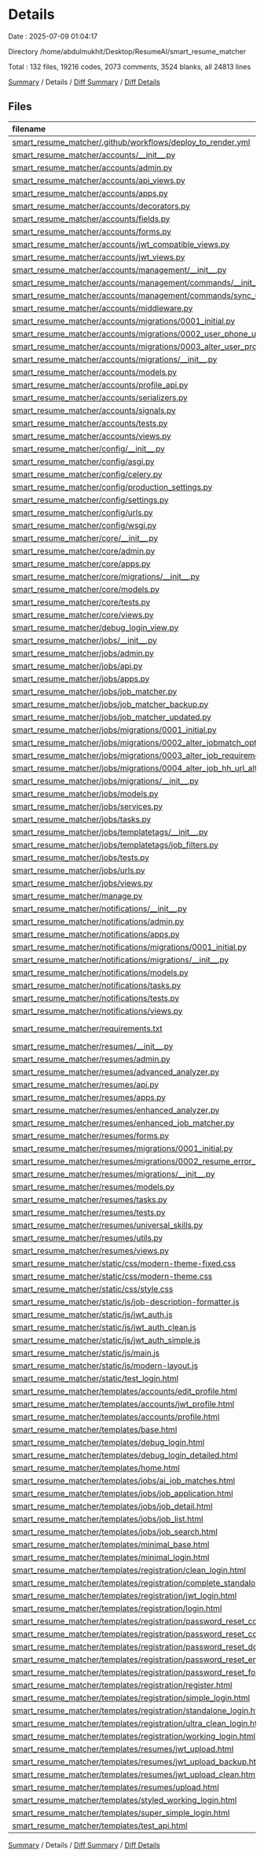 # Details

Date : 2025-07-09 01:04:17

Directory /home/abdulmukhit/Desktop/ResumeAI/smart_resume_matcher

Total : 132 files,  19216 codes, 2073 comments, 3524 blanks, all 24813 lines

[Summary](results.md) / Details / [Diff Summary](diff.md) / [Diff Details](diff-details.md)

## Files
| filename | language | code | comment | blank | total |
| :--- | :--- | ---: | ---: | ---: | ---: |
| [smart\_resume\_matcher/.github/workflows/deploy\_to\_render.yml](/smart_resume_matcher/.github/workflows/deploy_to_render.yml) | YAML | 28 | 0 | 6 | 34 |
| [smart\_resume\_matcher/accounts/\_\_init\_\_.py](/smart_resume_matcher/accounts/__init__.py) | Python | 0 | 0 | 1 | 1 |
| [smart\_resume\_matcher/accounts/admin.py](/smart_resume_matcher/accounts/admin.py) | Python | 42 | 2 | 8 | 52 |
| [smart\_resume\_matcher/accounts/api\_views.py](/smart_resume_matcher/accounts/api_views.py) | Python | 131 | 22 | 20 | 173 |
| [smart\_resume\_matcher/accounts/apps.py](/smart_resume_matcher/accounts/apps.py) | Python | 6 | 0 | 4 | 10 |
| [smart\_resume\_matcher/accounts/decorators.py](/smart_resume_matcher/accounts/decorators.py) | Python | 53 | 21 | 15 | 89 |
| [smart\_resume\_matcher/accounts/fields.py](/smart_resume_matcher/accounts/fields.py) | Python | 10 | 0 | 4 | 14 |
| [smart\_resume\_matcher/accounts/forms.py](/smart_resume_matcher/accounts/forms.py) | Python | 66 | 1 | 7 | 74 |
| [smart\_resume\_matcher/accounts/jwt\_compatible\_views.py](/smart_resume_matcher/accounts/jwt_compatible_views.py) | Python | 39 | 26 | 10 | 75 |
| [smart\_resume\_matcher/accounts/jwt\_views.py](/smart_resume_matcher/accounts/jwt_views.py) | Python | 74 | 24 | 17 | 115 |
| [smart\_resume\_matcher/accounts/management/\_\_init\_\_.py](/smart_resume_matcher/accounts/management/__init__.py) | Python | 0 | 1 | 1 | 2 |
| [smart\_resume\_matcher/accounts/management/commands/\_\_init\_\_.py](/smart_resume_matcher/accounts/management/commands/__init__.py) | Python | 0 | 1 | 1 | 2 |
| [smart\_resume\_matcher/accounts/management/commands/sync\_usernames.py](/smart_resume_matcher/accounts/management/commands/sync_usernames.py) | Python | 22 | 0 | 6 | 28 |
| [smart\_resume\_matcher/accounts/middleware.py](/smart_resume_matcher/accounts/middleware.py) | Python | 43 | 23 | 16 | 82 |
| [smart\_resume\_matcher/accounts/migrations/0001\_initial.py](/smart_resume_matcher/accounts/migrations/0001_initial.py) | Python | 71 | 1 | 7 | 79 |
| [smart\_resume\_matcher/accounts/migrations/0002\_user\_phone\_user\_profile\_picture.py](/smart_resume_matcher/accounts/migrations/0002_user_phone_user_profile_picture.py) | Python | 17 | 1 | 6 | 24 |
| [smart\_resume\_matcher/accounts/migrations/0003\_alter\_user\_profile\_picture.py](/smart_resume_matcher/accounts/migrations/0003_alter_user_profile_picture.py) | Python | 13 | 1 | 6 | 20 |
| [smart\_resume\_matcher/accounts/migrations/\_\_init\_\_.py](/smart_resume_matcher/accounts/migrations/__init__.py) | Python | 0 | 0 | 1 | 1 |
| [smart\_resume\_matcher/accounts/models.py](/smart_resume_matcher/accounts/models.py) | Python | 82 | 14 | 18 | 114 |
| [smart\_resume\_matcher/accounts/profile\_api.py](/smart_resume_matcher/accounts/profile_api.py) | Python | 78 | 19 | 14 | 111 |
| [smart\_resume\_matcher/accounts/serializers.py](/smart_resume_matcher/accounts/serializers.py) | Python | 109 | 24 | 19 | 152 |
| [smart\_resume\_matcher/accounts/signals.py](/smart_resume_matcher/accounts/signals.py) | Python | 13 | 1 | 2 | 16 |
| [smart\_resume\_matcher/accounts/tests.py](/smart_resume_matcher/accounts/tests.py) | Python | 1 | 1 | 2 | 4 |
| [smart\_resume\_matcher/accounts/views.py](/smart_resume_matcher/accounts/views.py) | Python | 110 | 22 | 23 | 155 |
| [smart\_resume\_matcher/config/\_\_init\_\_.py](/smart_resume_matcher/config/__init__.py) | Python | 0 | 0 | 1 | 1 |
| [smart\_resume\_matcher/config/asgi.py](/smart_resume_matcher/config/asgi.py) | Python | 4 | 8 | 5 | 17 |
| [smart\_resume\_matcher/config/celery.py](/smart_resume_matcher/config/celery.py) | Python | 12 | 6 | 7 | 25 |
| [smart\_resume\_matcher/config/production\_settings.py](/smart_resume_matcher/config/production_settings.py) | Python | 27 | 5 | 6 | 38 |
| [smart\_resume\_matcher/config/settings.py](/smart_resume_matcher/config/settings.py) | Python | 227 | 30 | 37 | 294 |
| [smart\_resume\_matcher/config/urls.py](/smart_resume_matcher/config/urls.py) | Python | 61 | 19 | 12 | 92 |
| [smart\_resume\_matcher/config/wsgi.py](/smart_resume_matcher/config/wsgi.py) | Python | 4 | 8 | 5 | 17 |
| [smart\_resume\_matcher/core/\_\_init\_\_.py](/smart_resume_matcher/core/__init__.py) | Python | 0 | 0 | 1 | 1 |
| [smart\_resume\_matcher/core/admin.py](/smart_resume_matcher/core/admin.py) | Python | 1 | 1 | 2 | 4 |
| [smart\_resume\_matcher/core/apps.py](/smart_resume_matcher/core/apps.py) | Python | 4 | 0 | 3 | 7 |
| [smart\_resume\_matcher/core/migrations/\_\_init\_\_.py](/smart_resume_matcher/core/migrations/__init__.py) | Python | 0 | 0 | 1 | 1 |
| [smart\_resume\_matcher/core/models.py](/smart_resume_matcher/core/models.py) | Python | 1 | 1 | 2 | 4 |
| [smart\_resume\_matcher/core/tests.py](/smart_resume_matcher/core/tests.py) | Python | 1 | 1 | 2 | 4 |
| [smart\_resume\_matcher/core/views.py](/smart_resume_matcher/core/views.py) | Python | 43 | 7 | 11 | 61 |
| [smart\_resume\_matcher/debug\_login\_view.py](/smart_resume_matcher/debug_login_view.py) | Python | 5 | 1 | 2 | 8 |
| [smart\_resume\_matcher/jobs/\_\_init\_\_.py](/smart_resume_matcher/jobs/__init__.py) | Python | 0 | 0 | 1 | 1 |
| [smart\_resume\_matcher/jobs/admin.py](/smart_resume_matcher/jobs/admin.py) | Python | 52 | 0 | 7 | 59 |
| [smart\_resume\_matcher/jobs/api.py](/smart_resume_matcher/jobs/api.py) | Python | 48 | 17 | 14 | 79 |
| [smart\_resume\_matcher/jobs/apps.py](/smart_resume_matcher/jobs/apps.py) | Python | 6 | 3 | 4 | 13 |
| [smart\_resume\_matcher/jobs/job\_matcher.py](/smart_resume_matcher/jobs/job_matcher.py) | Python | 177 | 102 | 47 | 326 |
| [smart\_resume\_matcher/jobs/job\_matcher\_backup.py](/smart_resume_matcher/jobs/job_matcher_backup.py) | Python | 170 | 95 | 44 | 309 |
| [smart\_resume\_matcher/jobs/job\_matcher\_updated.py](/smart_resume_matcher/jobs/job_matcher_updated.py) | Python | 169 | 100 | 44 | 313 |
| [smart\_resume\_matcher/jobs/migrations/0001\_initial.py](/smart_resume_matcher/jobs/migrations/0001_initial.py) | Python | 97 | 1 | 7 | 105 |
| [smart\_resume\_matcher/jobs/migrations/0002\_alter\_jobmatch\_options\_and\_more.py](/smart_resume_matcher/jobs/migrations/0002_alter_jobmatch_options_and_more.py) | Python | 115 | 1 | 6 | 122 |
| [smart\_resume\_matcher/jobs/migrations/0003\_alter\_job\_requirements\_alter\_job\_responsibilities.py](/smart_resume_matcher/jobs/migrations/0003_alter_job_requirements_alter_job_responsibilities.py) | Python | 17 | 1 | 6 | 24 |
| [smart\_resume\_matcher/jobs/migrations/0004\_alter\_job\_hh\_url\_alter\_job\_published\_at.py](/smart_resume_matcher/jobs/migrations/0004_alter_job_hh_url_alter_job_published_at.py) | Python | 18 | 1 | 6 | 25 |
| [smart\_resume\_matcher/jobs/migrations/\_\_init\_\_.py](/smart_resume_matcher/jobs/migrations/__init__.py) | Python | 0 | 0 | 1 | 1 |
| [smart\_resume\_matcher/jobs/models.py](/smart_resume_matcher/jobs/models.py) | Python | 141 | 23 | 40 | 204 |
| [smart\_resume\_matcher/jobs/services.py](/smart_resume_matcher/jobs/services.py) | Python | 169 | 32 | 40 | 241 |
| [smart\_resume\_matcher/jobs/tasks.py](/smart_resume_matcher/jobs/tasks.py) | Python | 143 | 22 | 30 | 195 |
| [smart\_resume\_matcher/jobs/templatetags/\_\_init\_\_.py](/smart_resume_matcher/jobs/templatetags/__init__.py) | Python | 0 | 0 | 1 | 1 |
| [smart\_resume\_matcher/jobs/templatetags/job\_filters.py](/smart_resume_matcher/jobs/templatetags/job_filters.py) | Python | 63 | 32 | 21 | 116 |
| [smart\_resume\_matcher/jobs/tests.py](/smart_resume_matcher/jobs/tests.py) | Python | 1 | 1 | 2 | 4 |
| [smart\_resume\_matcher/jobs/urls.py](/smart_resume_matcher/jobs/urls.py) | Python | 11 | 1 | 3 | 15 |
| [smart\_resume\_matcher/jobs/views.py](/smart_resume_matcher/jobs/views.py) | Python | 337 | 68 | 75 | 480 |
| [smart\_resume\_matcher/manage.py](/smart_resume_matcher/manage.py) | Python | 15 | 3 | 5 | 23 |
| [smart\_resume\_matcher/notifications/\_\_init\_\_.py](/smart_resume_matcher/notifications/__init__.py) | Python | 0 | 0 | 1 | 1 |
| [smart\_resume\_matcher/notifications/admin.py](/smart_resume_matcher/notifications/admin.py) | Python | 2 | 3 | 1 | 6 |
| [smart\_resume\_matcher/notifications/apps.py](/smart_resume_matcher/notifications/apps.py) | Python | 4 | 0 | 3 | 7 |
| [smart\_resume\_matcher/notifications/migrations/0001\_initial.py](/smart_resume_matcher/notifications/migrations/0001_initial.py) | Python | 32 | 1 | 7 | 40 |
| [smart\_resume\_matcher/notifications/migrations/\_\_init\_\_.py](/smart_resume_matcher/notifications/migrations/__init__.py) | Python | 0 | 0 | 1 | 1 |
| [smart\_resume\_matcher/notifications/models.py](/smart_resume_matcher/notifications/models.py) | Python | 32 | 3 | 10 | 45 |
| [smart\_resume\_matcher/notifications/tasks.py](/smart_resume_matcher/notifications/tasks.py) | Python | 127 | 19 | 33 | 179 |
| [smart\_resume\_matcher/notifications/tests.py](/smart_resume_matcher/notifications/tests.py) | Python | 1 | 1 | 2 | 4 |
| [smart\_resume\_matcher/notifications/views.py](/smart_resume_matcher/notifications/views.py) | Python | 1 | 1 | 2 | 4 |
| [smart\_resume\_matcher/requirements.txt](/smart_resume_matcher/requirements.txt) | pip requirements | 47 | 12 | 12 | 71 |
| [smart\_resume\_matcher/resumes/\_\_init\_\_.py](/smart_resume_matcher/resumes/__init__.py) | Python | 0 | 0 | 1 | 1 |
| [smart\_resume\_matcher/resumes/admin.py](/smart_resume_matcher/resumes/admin.py) | Python | 29 | 1 | 3 | 33 |
| [smart\_resume\_matcher/resumes/advanced\_analyzer.py](/smart_resume_matcher/resumes/advanced_analyzer.py) | Python | 0 | 0 | 1 | 1 |
| [smart\_resume\_matcher/resumes/api.py](/smart_resume_matcher/resumes/api.py) | Python | 197 | 40 | 33 | 270 |
| [smart\_resume\_matcher/resumes/apps.py](/smart_resume_matcher/resumes/apps.py) | Python | 6 | 1 | 4 | 11 |
| [smart\_resume\_matcher/resumes/enhanced\_analyzer.py](/smart_resume_matcher/resumes/enhanced_analyzer.py) | Python | 244 | 198 | 50 | 492 |
| [smart\_resume\_matcher/resumes/enhanced\_job\_matcher.py](/smart_resume_matcher/resumes/enhanced_job_matcher.py) | Python | 386 | 89 | 95 | 570 |
| [smart\_resume\_matcher/resumes/forms.py](/smart_resume_matcher/resumes/forms.py) | Python | 9 | 0 | 2 | 11 |
| [smart\_resume\_matcher/resumes/migrations/0001\_initial.py](/smart_resume_matcher/resumes/migrations/0001_initial.py) | Python | 41 | 1 | 7 | 49 |
| [smart\_resume\_matcher/resumes/migrations/0002\_resume\_error\_message\_resume\_error\_type\_and\_more.py](/smart_resume_matcher/resumes/migrations/0002_resume_error_message_resume_error_type_and_more.py) | Python | 37 | 1 | 6 | 44 |
| [smart\_resume\_matcher/resumes/migrations/\_\_init\_\_.py](/smart_resume_matcher/resumes/migrations/__init__.py) | Python | 0 | 0 | 1 | 1 |
| [smart\_resume\_matcher/resumes/models.py](/smart_resume_matcher/resumes/models.py) | Python | 61 | 6 | 14 | 81 |
| [smart\_resume\_matcher/resumes/tasks.py](/smart_resume_matcher/resumes/tasks.py) | Python | 55 | 8 | 16 | 79 |
| [smart\_resume\_matcher/resumes/tests.py](/smart_resume_matcher/resumes/tests.py) | Python | 1 | 1 | 2 | 4 |
| [smart\_resume\_matcher/resumes/universal\_skills.py](/smart_resume_matcher/resumes/universal_skills.py) | Python | 288 | 49 | 31 | 368 |
| [smart\_resume\_matcher/resumes/utils.py](/smart_resume_matcher/resumes/utils.py) | Python | 734 | 127 | 59 | 920 |
| [smart\_resume\_matcher/resumes/views.py](/smart_resume_matcher/resumes/views.py) | Python | 142 | 35 | 32 | 209 |
| [smart\_resume\_matcher/static/css/modern-theme-fixed.css](/smart_resume_matcher/static/css/modern-theme-fixed.css) | PostCSS | 1,659 | 54 | 292 | 2,005 |
| [smart\_resume\_matcher/static/css/modern-theme.css](/smart_resume_matcher/static/css/modern-theme.css) | PostCSS | 2,627 | 103 | 490 | 3,220 |
| [smart\_resume\_matcher/static/css/style.css](/smart_resume_matcher/static/css/style.css) | PostCSS | 697 | 69 | 151 | 917 |
| [smart\_resume\_matcher/static/js/job-description-formatter.js](/smart_resume_matcher/static/js/job-description-formatter.js) | JavaScript | 45 | 15 | 13 | 73 |
| [smart\_resume\_matcher/static/js/jwt\_auth.js](/smart_resume_matcher/static/js/jwt_auth.js) | JavaScript | 312 | 115 | 72 | 499 |
| [smart\_resume\_matcher/static/js/jwt\_auth\_clean.js](/smart_resume_matcher/static/js/jwt_auth_clean.js) | JavaScript | 288 | 45 | 60 | 393 |
| [smart\_resume\_matcher/static/js/jwt\_auth\_simple.js](/smart_resume_matcher/static/js/jwt_auth_simple.js) | JavaScript | 140 | 53 | 35 | 228 |
| [smart\_resume\_matcher/static/js/main.js](/smart_resume_matcher/static/js/main.js) | JavaScript | 286 | 69 | 68 | 423 |
| [smart\_resume\_matcher/static/js/modern-layout.js](/smart_resume_matcher/static/js/modern-layout.js) | JavaScript | 399 | 51 | 72 | 522 |
| [smart\_resume\_matcher/static/test\_login.html](/smart_resume_matcher/static/test_login.html) | HTML | 36 | 0 | 3 | 39 |
| [smart\_resume\_matcher/templates/accounts/edit\_profile.html](/smart_resume_matcher/templates/accounts/edit_profile.html) | HTML | 81 | 1 | 10 | 92 |
| [smart\_resume\_matcher/templates/accounts/jwt\_profile.html](/smart_resume_matcher/templates/accounts/jwt_profile.html) | HTML | 176 | 5 | 29 | 210 |
| [smart\_resume\_matcher/templates/accounts/profile.html](/smart_resume_matcher/templates/accounts/profile.html) | HTML | 397 | 11 | 54 | 462 |
| [smart\_resume\_matcher/templates/base.html](/smart_resume_matcher/templates/base.html) | HTML | 255 | 21 | 18 | 294 |
| [smart\_resume\_matcher/templates/debug\_login.html](/smart_resume_matcher/templates/debug_login.html) | HTML | 134 | 0 | 24 | 158 |
| [smart\_resume\_matcher/templates/debug\_login\_detailed.html](/smart_resume_matcher/templates/debug_login_detailed.html) | HTML | 138 | 0 | 34 | 172 |
| [smart\_resume\_matcher/templates/home.html](/smart_resume_matcher/templates/home.html) | HTML | 463 | 10 | 56 | 529 |
| [smart\_resume\_matcher/templates/jobs/ai\_job\_matches.html](/smart_resume_matcher/templates/jobs/ai_job_matches.html) | HTML | 278 | 4 | 23 | 305 |
| [smart\_resume\_matcher/templates/jobs/job\_application.html](/smart_resume_matcher/templates/jobs/job_application.html) | HTML | 104 | 0 | 8 | 112 |
| [smart\_resume\_matcher/templates/jobs/job\_detail.html](/smart_resume_matcher/templates/jobs/job_detail.html) | HTML | 267 | 8 | 22 | 297 |
| [smart\_resume\_matcher/templates/jobs/job\_list.html](/smart_resume_matcher/templates/jobs/job_list.html) | HTML | 166 | 3 | 15 | 184 |
| [smart\_resume\_matcher/templates/jobs/job\_search.html](/smart_resume_matcher/templates/jobs/job_search.html) | HTML | 116 | 0 | 12 | 128 |
| [smart\_resume\_matcher/templates/minimal\_base.html](/smart_resume_matcher/templates/minimal_base.html) | HTML | 21 | 5 | 7 | 33 |
| [smart\_resume\_matcher/templates/minimal\_login.html](/smart_resume_matcher/templates/minimal_login.html) | HTML | 69 | 0 | 14 | 83 |
| [smart\_resume\_matcher/templates/registration/clean\_login.html](/smart_resume_matcher/templates/registration/clean_login.html) | HTML | 274 | 1 | 53 | 328 |
| [smart\_resume\_matcher/templates/registration/complete\_standalone\_login.html](/smart_resume_matcher/templates/registration/complete_standalone_login.html) | HTML | 273 | 0 | 50 | 323 |
| [smart\_resume\_matcher/templates/registration/jwt\_login.html](/smart_resume_matcher/templates/registration/jwt_login.html) | HTML | 404 | 1 | 75 | 480 |
| [smart\_resume\_matcher/templates/registration/login.html](/smart_resume_matcher/templates/registration/login.html) | HTML | 48 | 0 | 7 | 55 |
| [smart\_resume\_matcher/templates/registration/password\_reset\_complete.html](/smart_resume_matcher/templates/registration/password_reset_complete.html) | HTML | 29 | 0 | 5 | 34 |
| [smart\_resume\_matcher/templates/registration/password\_reset\_confirm.html](/smart_resume_matcher/templates/registration/password_reset_confirm.html) | HTML | 54 | 0 | 7 | 61 |
| [smart\_resume\_matcher/templates/registration/password\_reset\_done.html](/smart_resume_matcher/templates/registration/password_reset_done.html) | HTML | 30 | 0 | 5 | 35 |
| [smart\_resume\_matcher/templates/registration/password\_reset\_email.html](/smart_resume_matcher/templates/registration/password_reset_email.html) | HTML | 9 | 0 | 6 | 15 |
| [smart\_resume\_matcher/templates/registration/password\_reset\_form.html](/smart_resume_matcher/templates/registration/password_reset_form.html) | HTML | 34 | 0 | 6 | 40 |
| [smart\_resume\_matcher/templates/registration/register.html](/smart_resume_matcher/templates/registration/register.html) | HTML | 257 | 0 | 41 | 298 |
| [smart\_resume\_matcher/templates/registration/simple\_login.html](/smart_resume_matcher/templates/registration/simple_login.html) | HTML | 367 | 1 | 71 | 439 |
| [smart\_resume\_matcher/templates/registration/standalone\_login.html](/smart_resume_matcher/templates/registration/standalone_login.html) | HTML | 284 | 6 | 56 | 346 |
| [smart\_resume\_matcher/templates/registration/ultra\_clean\_login.html](/smart_resume_matcher/templates/registration/ultra_clean_login.html) | HTML | 244 | 0 | 49 | 293 |
| [smart\_resume\_matcher/templates/registration/working\_login.html](/smart_resume_matcher/templates/registration/working_login.html) | HTML | 324 | 1 | 62 | 387 |
| [smart\_resume\_matcher/templates/resumes/jwt\_upload.html](/smart_resume_matcher/templates/resumes/jwt_upload.html) | HTML | 466 | 9 | 78 | 553 |
| [smart\_resume\_matcher/templates/resumes/jwt\_upload\_backup.html](/smart_resume_matcher/templates/resumes/jwt_upload_backup.html) | HTML | 0 | 0 | 1 | 1 |
| [smart\_resume\_matcher/templates/resumes/jwt\_upload\_clean.html](/smart_resume_matcher/templates/resumes/jwt_upload_clean.html) | HTML | 560 | 13 | 102 | 675 |
| [smart\_resume\_matcher/templates/resumes/upload.html](/smart_resume_matcher/templates/resumes/upload.html) | HTML | 275 | 6 | 26 | 307 |
| [smart\_resume\_matcher/templates/styled\_working\_login.html](/smart_resume_matcher/templates/styled_working_login.html) | HTML | 344 | 1 | 65 | 410 |
| [smart\_resume\_matcher/templates/super\_simple\_login.html](/smart_resume_matcher/templates/super_simple_login.html) | HTML | 124 | 0 | 26 | 150 |
| [smart\_resume\_matcher/templates/test\_api.html](/smart_resume_matcher/templates/test_api.html) | HTML | 39 | 0 | 7 | 46 |

[Summary](results.md) / Details / [Diff Summary](diff.md) / [Diff Details](diff-details.md)
